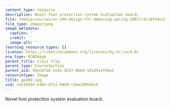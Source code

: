 ```yaml
---
content_type: resource
description: Novel foot protection system evaluation board.
file: /media/courses/ec-s06-design-for-demining-spring-2007/c4c28564e16ed7a19859c2ea1d0936c6_ppe09.jpg
file_type: image/jpeg
image_metadata:
  caption: ''
  credit: ''
  image-alt: ''
learning_resource_types: []
license: https://creativecommons.org/licenses/by-nc-sa/4.0/
ocw_type: OCWImage
parent_title: Class Trip
parent_type: CourseSection
parent_uid: 99ecbfa6-ce5e-d537-8b6d-181d91efeba3
resourcetype: Image
title: ppe09.jpg
uid: c4c28564-e16e-d7a1-9859-c2ea1d0936c6
---
```

Novel foot protection system evaluation board.